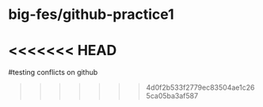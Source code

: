 # big-fes/github-practice1
<<<<<<< HEAD
=======
#testing conflicts on github
>>>>>>> 4d0f2b533f2779ec83504ae1c265ca05ba3af587
